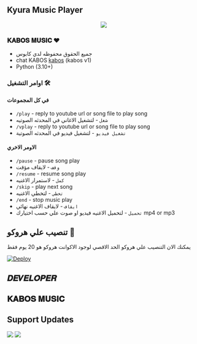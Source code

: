 <h2 align="centre">Kyura Music Player</h2>

<p align="center">
  <img src="https://telegra.ph/file/a34a6d2ebfc927ef93708.jpg">
</p>

<h3>𝐊𝐀𝐁𝐎𝐒 𝐌𝐔𝐒𝐈𝐂 ♥</h3>

- جميع الحقوق محفوظه لدي كابوس
- chat KABOS [kabos](https://t.me/QQQSTT) (kabos v1)
- Python (3.10+)

### اوامر التشغيل 🛠
#### في كل المجموعات 
- `/play` - reply to youtube url or song file to play song
- `شغل` - لتشغيل الاغاني في المحدثه الصوتيه
- `/vplay` - reply to youtube url or song file to play song
- `تشغيل فيديو` - لتشغيل فيديو في المحدثه الصوتية 

#### الاومر الاخري
- `/pause` - pause song play
- `وقف` - لايقاف مؤقت 
- `/resume` - resume song play
- `كمل` - لاستمرار الاغنيه
- `/skip` - play next song
- `تخطي` - لتخطي الاغنيه
- `/end` - stop music play
- `ايقاف` - لايقاف الاغنيه نهائي 
- `تحميل` - لتحميل الاغنيه فيديو او صوت علي حسب اختيارك mp4 or mp3


## تنصيب علي هروكو 💜

يمكنك الان التنصيب علي هروكو الحد الاقصي لوجود الاكوانت هروكو هو 20 يوم فقط

[![Deploy](https://www.herokucdn.com/deploy/button.svg)](https://heroku.com/deploy?template=https://github.com/devbarlo/barloVCsource)


## 𝑫𝑬𝑽𝑬𝑳𝑶𝑷𝑬𝑹 

## 𝐊𝐀𝐁𝐎𝐒 𝐌𝐔𝐒𝐈𝐂 

## Support Updates 

<a href="https://t.me/QQQQSSA"><img src="https://img.shields.io/badge/Join-Group%20Support-red.svg?style=for-the-badge&logo=Telegram"></a> <a href="https://t.me/QQQQSSA"><img src="https://img.shields.io/badge/Join-Updates%20Channel-white.svg?style=for-the-badge&logo=Telegram"></a>
